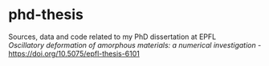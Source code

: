 phd-thesis
==========

Sources, data and code related to my PhD dissertation at EPFL  
_Oscillatory deformation of amorphous materials: a numerical investigation_ - https://doi.org/10.5075/epfl-thesis-6101

